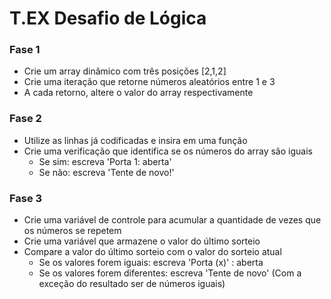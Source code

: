 # T.EX Desafio de Lógica

### Fase 1

- Crie um array dinâmico com três posições [2,1,2]
- Crie uma iteração que retorne números aleatórios entre 1 e 3
- A cada retorno, altere o valor do array respectivamente

### Fase 2

- Utilize as linhas já codificadas e insira em uma função
- Crie uma verificação que identifica se os números do array são iguais
  - Se sim: escreva 'Porta 1: aberta'
  - Se não: escreva 'Tente de novo!'

### Fase 3

- Crie uma variável de controle para acumular a quantidade de vezes que os números se repetem
- Crie uma variável que armazene o valor do último sorteio
- Compare a valor do último sorteio com o valor do sorteio atual
  - Se os valores forem iguais: escreva 'Porta (x)' : aberta
  - Se os valores forem diferentes: escreva 'Tente de novo' (Com a exceção do resultado ser de números iguais)
